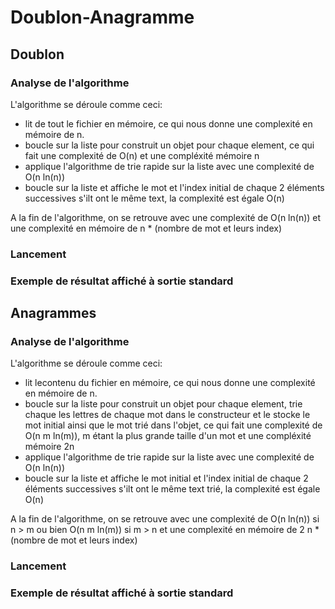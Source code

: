 # Doublon-Anagramme

## Doublon

### Analyse de l'algorithme

L'algorithme se déroule comme ceci:
- lit de tout le fichier en mémoire, ce qui nous donne une complexité en mémoire de n.
- boucle sur la liste pour construit un objet pour chaque element, ce qui fait une complexité de O(n) et une compléxité mémoire n
- applique l'algorithme de trie rapide sur la liste avec une complexité de O(n ln(n))
- boucle sur la liste et affiche le mot et l'index initial de chaque 2 éléments successives s'ilt ont le même text, la complexité est égale O(n)

A la fin de l'algorithme, on se retrouve avec une complexité de O(n ln(n)) et une complexité en mémoire de n * (nombre de mot et leurs index)

### Lancement

### Exemple de résultat affiché à sortie standard

## Anagrammes

### Analyse de l'algorithme

L'algorithme se déroule comme ceci:
- lit lecontenu du fichier en mémoire, ce qui nous donne une complexité en mémoire de n.
- boucle sur la liste pour construit un objet pour chaque element, trie chaque les lettres de chaque mot dans le constructeur et le stocke le mot initial ainsi que le mot trié dans l'objet, ce qui fait une complexité de O(n m ln(m)), m étant la plus grande taille d'un mot et une compléxité mémoire 2n
- applique l'algorithme de trie rapide sur la liste avec une complexité de O(n ln(n))
- boucle sur la liste et affiche le mot initial et l'index initial de chaque 2 éléments successives s'ilt ont le même text trié, la complexité est égale O(n)


A la fin de l'algorithme, on se retrouve avec une complexité de O(n ln(n)) si n > m ou bien O(n m ln(m)) si m > n et une complexité en mémoire de 2 n * (nombre de mot et leurs index)

### Lancement

### Exemple de résultat affiché à sortie standard
